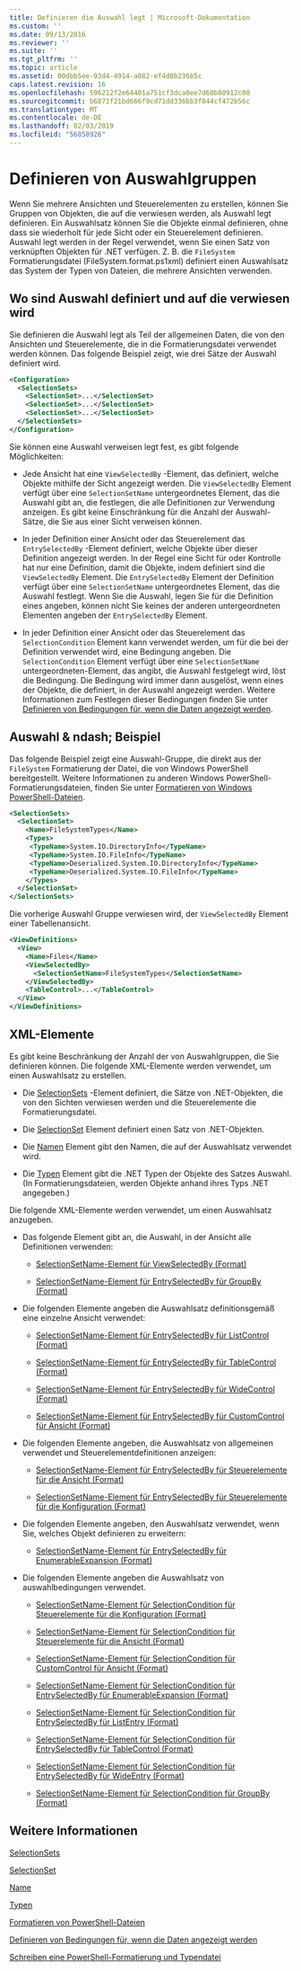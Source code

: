 ```yaml
---
title: Definieren die Auswahl legt | Microsoft-Dokumentation
ms.custom: ''
ms.date: 09/13/2016
ms.reviewer: ''
ms.suite: ''
ms.tgt_pltfrm: ''
ms.topic: article
ms.assetid: 00dbb5ee-93d4-4914-a082-ef4d8b236b5c
caps.latest.revision: 16
ms.openlocfilehash: 596212f2e64401a751cf3dca0ee7d60b80912c00
ms.sourcegitcommit: b6871f21bd666f9cd71dd336bb3f844cf472b56c
ms.translationtype: MT
ms.contentlocale: de-DE
ms.lasthandoff: 02/03/2019
ms.locfileid: "56858926"
---
```

# <a name="defining-selection-sets"></a>Definieren von Auswahlgruppen

Wenn Sie mehrere Ansichten und Steuerelementen zu erstellen, können Sie Gruppen von Objekten, die auf die verwiesen werden, als Auswahl legt definieren. Ein Auswahlsatz können Sie die Objekte einmal definieren, ohne dass sie wiederholt für jede Sicht oder ein Steuerelement definieren. Auswahl legt werden in der Regel verwendet, wenn Sie einen Satz von verknüpften Objekten für .NET verfügen. Z. B. die `FileSystem` Formatierungsdatei (FileSystem.format.ps1xml) definiert einen Auswahlsatz das System der Typen von Dateien, die mehrere Ansichten verwenden.

## <a name="where-selection-sets-are-defined-and-referenced"></a>Wo sind Auswahl definiert und auf die verwiesen wird

Sie definieren die Auswahl legt als Teil der allgemeinen Daten, die von den Ansichten und Steuerelemente, die in die Formatierungsdatei verwendet werden können. Das folgende Beispiel zeigt, wie drei Sätze der Auswahl definiert wird.

```xml
<Configuration>
  <SelectionSets>
    <SelectionSet>...</SelectionSet>
    <SelectionSet>...</SelectionSet>
    <SelectionSet>...</SelectionSet>
  </SelectionSets>
</Configuration>
```

Sie können eine Auswahl verweisen legt fest, es gibt folgende Möglichkeiten:

- Jede Ansicht hat eine `ViewSelectedBy` -Element, das definiert, welche Objekte mithilfe der Sicht angezeigt werden. Die `ViewSelectedBy` Element verfügt über eine `SelectionSetName` untergeordnetes Element, das die Auswahl gibt an, die festlegen, die alle Definitionen zur Verwendung anzeigen. Es gibt keine Einschränkung für die Anzahl der Auswahl-Sätze, die Sie aus einer Sicht verweisen können.

- In jeder Definition einer Ansicht oder das Steuerelement das `EntrySelectedBy` -Element definiert, welche Objekte über dieser Definition angezeigt werden. In der Regel eine Sicht für oder Kontrolle hat nur eine Definition, damit die Objekte, indem definiert sind die `ViewSelectedBy` Element. Die `EntrySelectedBy` Element der Definition verfügt über eine `SelectionSetName` untergeordnetes Element, das die Auswahl festlegt. Wenn Sie die Auswahl, legen Sie für die Definition eines angeben, können nicht Sie keines der anderen untergeordneten Elementen angeben der `EntrySelectedBy` Element.

- In jeder Definition einer Ansicht oder das Steuerelement das `SelectionCondition` Element kann verwendet werden, um für die bei der Definition verwendet wird, eine Bedingung angeben. Die `SelectionCondition` Element verfügt über eine `SelectionSetName` untergeordneten-Element, das angibt, die Auswahl festgelegt wird, löst die Bedingung. Die Bedingung wird immer dann ausgelöst, wenn eines der Objekte, die definiert, in der Auswahl angezeigt werden. Weitere Informationen zum Festlegen dieser Bedingungen finden Sie unter [Definieren von Bedingungen für, wenn die Daten angezeigt werden](./defining-conditions-for-displaying-data.md).

## <a name="selection-set-example"></a>Auswahl & ndash; Beispiel

Das folgende Beispiel zeigt eine Auswahl-Gruppe, die direkt aus der `FileSystem` Formatierung der Datei, die von Windows PowerShell bereitgestellt. Weitere Informationen zu anderen Windows PowerShell-Formatierungsdateien, finden Sie unter [Formatieren von Windows PowerShell-Dateien](./powershell-formatting-files.md).

```xml
<SelectionSets>
  <SelectionSet>
    <Name>FileSystemTypes</Name>
    <Types>
     <TypeName>System.IO.DirectoryInfo</TypeName>
     <TypeName>System.IO.FileInfo</TypeName>
     <TypeName>Deserialized.System.IO.DirectoryInfo</TypeName>
     <TypeName>Deserialized.System.IO.FileInfo</TypeName>
    </Types>
  </SelectionSet>
</SelectionSets>
```

Die vorherige Auswahl Gruppe verwiesen wird, der `ViewSelectedBy` Element einer Tabellenansicht.

```xml
<ViewDefinitions>
  <View>
    <Name>Files</Name>
    <ViewSelectedBy>
      <SelectionSetName>FileSystemTypes</SelectionSetName>
    </ViewSelectedBy>
    <TableControl>...</TableControl>
  </View>
</ViewDefinitions>

```

## <a name="xml-elements"></a>XML-Elemente

 Es gibt keine Beschränkung der Anzahl der von Auswahlgruppen, die Sie definieren können. Die folgende XML-Elemente werden verwendet, um einen Auswahlsatz zu erstellen.

- Die [SelectionSets](./selectionsets-element-format.md) -Element definiert, die Sätze von .NET-Objekten, die von den Sichten verwiesen werden und die Steuerelemente die Formatierungsdatei.

- Die [SelectionSet](./selectionset-element-format.md) Element definiert einen Satz von .NET-Objekten.

- Die [Namen](./name-element-for-selectionset-format.md) Element gibt den Namen, die auf der Auswahlsatz verwendet wird.

- Die [Typen](./types-element-for-selectionset-format.md) Element gibt die .NET Typen der Objekte des Satzes Auswahl. (In Formatierungsdateien, werden Objekte anhand ihres Typs .NET angegeben.)

 Die folgende XML-Elemente werden verwendet, um einen Auswahlsatz anzugeben.

- Das folgende Element gibt an, die Auswahl, in der Ansicht alle Definitionen verwenden:

    - [SelectionSetName-Element für ViewSelectedBy (Format)](./selectionsetname-element-for-viewselectedby-format.md)

    - [SelectionSetName-Element für EntrySelectedBy für GroupBy (Format)](./selectionsetname-element-for-entryselectedby-for-groupby-format.md)

- Die folgenden Elemente angeben die Auswahlsatz definitionsgemäß eine einzelne Ansicht verwendet:

    - [SelectionSetName-Element für EntrySelectedBy für ListControl (Format)](./selectionsetname-element-for-entryselectedby-for-listcontrol-format.md)

    - [SelectionSetName-Element für EntrySelectedBy für TableControl (Format)](./selectionsetname-element-for-entryselectedby-for-tablecontrol-format.md)

    - [SelectionSetName-Element für EntrySelectedBy für WideControl (Format)](./selectionsetname-element-for-entryselectedby-for-widecontrol-format.md)

    - [SelectionSetName-Element für EntrySelectedBy für CustomControl für Ansicht (Format)](./selectionsetname-element-for-entryselectedby-for-customcontrol-for-view-format.md)

- Die folgenden Elemente angeben, die Auswahlsatz von allgemeinen verwendet und Steuerelementdefinitionen anzeigen:

    - [SelectionSetName-Element für EntrySelectedBy für Steuerelemente für die Ansicht (Format)](./selectionsetname-element-for-entryselectedby-for-controls-for-view-format.md)

    - [SelectionSetName-Element für EntrySelectedBy für Steuerelemente für die Konfiguration (Format)](./selectionsetname-element-for-entryselectedby-for-controls-for-configuration-format.md)

- Die folgenden Elemente angeben, den Auswahlsatz verwendet, wenn Sie, welches Objekt definieren zu erweitern:

    - [SelectionSetName-Element für EntrySelectedBy für EnumerableExpansion (Format)](./selectionsetname-element-for-entryselectedby-for-enumerableexpansion-format.md)

- Die folgenden Elemente angeben die Auswahlsatz von auswahlbedingungen verwendet.

    - [SelectionSetName-Element für SelectionCondition für Steuerelemente für die Konfiguration (Format)](./selectionsetname-element-for-selectioncondition-for-controls-for-configuration-format.md)

    - [SelectionSetName-Element für SelectionCondition für Steuerelemente für die Ansicht (Format)](./selectionsetname-element-for-selectioncondition-for-controls-for-view-format.md)

    - [SelectionSetName-Element für SelectionCondition für CustomControl für Ansicht (Format)](./selectionsetname-element-for-selectioncondition-for-customcontrol-for-view-format.md)

    - [SelectionSetName-Element für SelectionCondition für EntrySelectedBy für EnumerableExpansion (Format)](./selectionsetname-element-for-selectioncondition-for-entryselectedby-for-enumerableexpansion-format.md)

    - [SelectionSetName-Element für SelectionCondition für EntrySelectedBy für ListEntry (Format)](./selectionsetname-element-for-selectioncondition-for-entryselectedby-for-listentry-format.md)

    - [SelectionSetName-Element für SelectionCondition für EntrySelectedBy für TableControl (Format)](./selectionsetname-element-for-selectioncondition-for-entryselectedby-for-tablecontrol-format.md)

    - [SelectionSetName-Element für SelectionCondition für EntrySelectedBy für WideEntry (Format)](./selectionsetname-element-for-selectioncondition-for-entryselectedby-for-wideentry-format.md)

    - [SelectionSetName-Element für SelectionCondition für GroupBy (Format)](./selectionsetname-element-for-selectioncondition-for-groupby-format.md)

## <a name="see-also"></a>Weitere Informationen

[SelectionSets](./selectionsets-element-format.md)

[SelectionSet](./selectionset-element-format.md)

[Name](./name-element-for-selectionset-format.md)

[Typen](./types-element-for-selectionset-format.md)

[Formatieren von PowerShell-Dateien](./powershell-formatting-files.md)

[Definieren von Bedingungen für, wenn die Daten angezeigt werden](./defining-conditions-for-displaying-data.md)

[Schreiben eine PowerShell-Formatierung und Typendatei](./writing-a-powershell-formatting-file.md)
